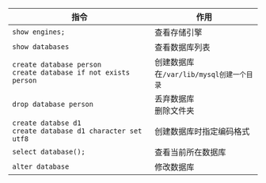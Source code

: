 
|指令|作用|
|---|---|
|`show engines;`|查看存储引擎|
|`show databases`|查看数据库列表|
|`create database person` <br>`create database if not exists person`|创建数据库<br>在`/var/lib/mysql创建一个目录`|
|`drop database person`|丢弃数据库<br>删除文件夹|
|`create databse d1`<br>`create database d1 character set utf8`|创建数据库时指定编码格式|
|`select database();`|查看当前所在数据库|
|`alter database`|修改数据库|